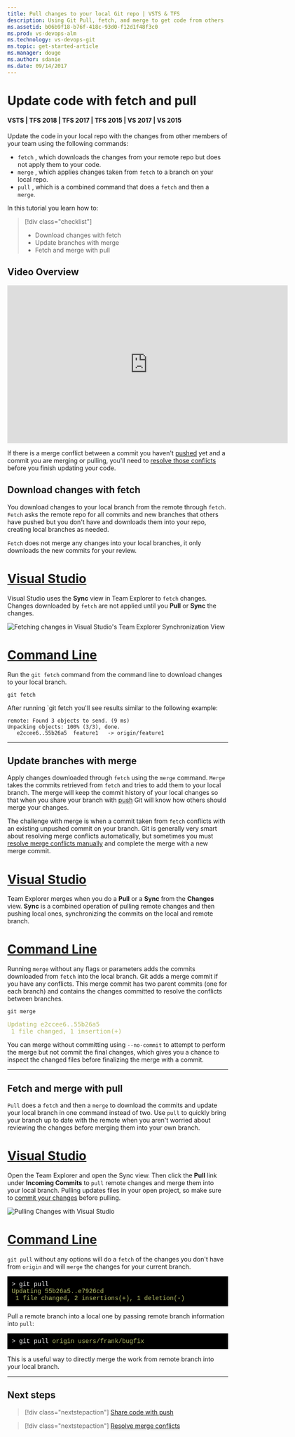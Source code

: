 ```yaml
---
title: Pull changes to your local Git repo | VSTS & TFS
description: Using Git Pull, fetch, and merge to get code from others
ms.assetid: b06b9f18-b76f-418c-93d0-f12d1f48f3c0
ms.prod: vs-devops-alm
ms.technology: vs-devops-git 
ms.topic: get-started-article
ms.manager: douge
ms.author: sdanie
ms.date: 09/14/2017
---
```


#   Update code with fetch and pull

#### VSTS | TFS 2018 | TFS 2017 | TFS 2015 | VS 2017 | VS 2015

Update the code in your local repo with the changes from other members of your team using the following commands:

- `fetch` , which downloads the changes from your remote repo but does not apply them to your code.
- `merge` , which applies changes taken from `fetch` to a branch on your local repo.
- `pull` , which is a combined command that does a `fetch` and then a `merge`.   

In this tutorial you learn how to:

> [!div class="checklist"]
> * Download changes with fetch
> * Update branches with merge
> * Fetch and merge with pull

## Video Overview

<iframe src="https://channel9.msdn.com/series/Team-Services-Git-Tutorial/Git-Tutorial-Pull/player" width="640" height="360" allowFullScreen frameBorder="0"></iframe>

If there is a merge conflict between a commit you haven't [pushed](pushing.md) yet and a commit you are merging or pulling, you'll need to [resolve those conflicts](merging.md) before you finish updating your code.

## Download changes with fetch

You download changes to your local branch from the remote through `fetch`. `Fetch` asks the remote repo for all commits 
and new branches that others have pushed but you don't have and downloads them into your repo, creating local branches as needed. 

`Fetch` does not merge any changes into your local branches, it only downloads the new commits for your review.

# [Visual Studio](#tab/visual-studio)

Visual Studio uses the **Sync** view in Team Explorer to `fetch` changes. 
Changes downloaded by `fetch` are not applied until you **Pull** or **Sync** the changes.

![Fetching changes in Visual Studio's Team Explorer Synchronization View](_img/vsfetch.gif)

# [Command Line](#tab/command-line)

Run the `git fetch` command from the command line to download changes to your local branch.

```
git fetch
```

After running `git fetch you'll see results similar to the following example:

```
remote: Found 3 objects to send. (9 ms)
Unpacking objects: 100% (3/3), done.
   e2ccee6..55b26a5  feature1   -> origin/feature1
```

---



## Update branches with merge

Apply changes downloaded through `fetch` using the `merge` command. `Merge` takes the commits retrieved from `fetch` and tries to add them to your local branch. The merge will keep the 
commit history of your local changes so that when you share your branch with [push](pushing.md) Git will know how others should merge your changes.

The challenge with merge is when a commit taken from `fetch` conflicts with an existing unpushed commit on your branch. 
Git is generally very smart about resolving merge conflicts automatically, but sometimes you must [resolve merge conflicts manually](merging.md) and complete the merge with a new merge commit.

# [Visual Studio](#tab/visual-studio)

Team Explorer merges when you do a **Pull** or a **Sync** from the **Changes** view. **Sync** is a combined operation of pulling remote changes and then pushing local ones,
synchronizing the commits on the local and remote branch.

# [Command Line](#tab/command-line)

Running `merge` without any flags or parameters adds the commits downloaded from `fetch` into the local branch.
Git adds a merge commit if you have any conflicts. This merge commit has two parent commits (one for each branch) and contains the changes committed to resolve the conflicts between branches. 

```
git merge
```
<pre>
<font color="#b5bd68">Updating e2ccee6..55b26a5
 1 file changed, 1 insertion(+)</font>
</pre>

You can merge without committing using `--no-commit` to attempt to perform the merge but not commit the final changes, which gives you a chance to inspect the changed files before finalizing
the merge with a commit.

---



<a name="pull"></a>  

## Fetch and merge with pull

`Pull` does a `fetch` and then a `merge` to download the commits and update your local branch in one command instead of two.
Use `pull` to quickly bring your branch up to date with the remote when you aren't worried about reviewing the changes before merging them into your own branch.

# [Visual Studio](#tab/visual-studio)

Open the Team Explorer and open the Sync view. Then click the **Pull** link under **Incoming Commits** to `pull` remote changes and merge them into your local branch. Pulling
updates files in your open project, so make sure to [commit your changes](commits.md) before pulling.

![Pulling Changes with Visual Studio](_img/vspull.gif)

# [Command Line](#tab/command-line)

`git pull` without any options will do a `fetch` of the changes you don't have from `origin` and will `merge` the changes for your current branch. 

<pre style="color:white;background-color:black;font-family:Consolas,Courier,monospace;padding:10px">
&gt; git pull
<font color="#b5bd68">Updating 55b26a5..e7926cd
 1 file changed, 2 insertions(+), 1 deletion(-)</font>
</pre>

Pull a remote branch into a local one by passing remote branch information into `pull`:

<pre style="color:white;background-color:black;font-family:Consolas,Courier,monospace;padding:10px">
&gt; git pull <font color="#b5bd68">origin users/frank/bugfix</font>
</pre>

This is a useful way to directly merge the work from remote branch into your local branch.

---




## Next steps

> [!div class="nextstepaction"]
> [Share code with push](pushing.md)

> [!div class="nextstepaction"]
> [Resolve merge conflicts](merging.md)